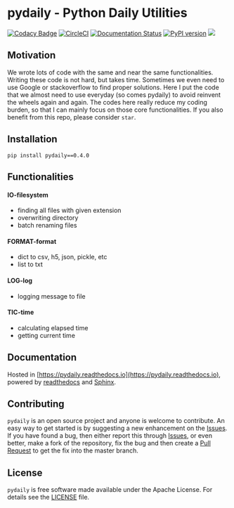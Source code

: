 **pydaily - Python Daily Utilities**
============
[![Codacy Badge](https://api.codacy.com/project/badge/Grade/8e2dbb9defe6410793beed44f22783d2)](https://app.codacy.com/app/PingjunChen/pydaily?utm_source=github.com&utm_medium=referral&utm_content=PingjunChen/pydaily&utm_campaign=Badge_Grade_Dashboard)
[![CircleCI](https://circleci.com/gh/PingjunChen/pydaily.svg?style=svg)](https://circleci.com/gh/PingjunChen/pydaily)
[![Documentation Status](https://readthedocs.org/projects/pydaily/badge/?version=latest)](https://pydaily.readthedocs.io/en/latest/?badge=latest)
[![PyPI version](https://badge.fury.io/py/pydaily.svg)](https://badge.fury.io/py/pydaily)
![](https://img.shields.io/github/stars/PingjunChen/pydaily.svg)

Motivation
------------
We wrote lots of code with the same and near the same functionalities. Writing these code is not hard, but takes time. Sometimes we even need to use Google or stackoverflow to find proper solutions. Here I put the code that we almost need to use everyday (so comes pydaily) to avoid reinvent the wheels again and again. The codes here really reduce my coding burden, so that I can mainly focus on those core functionalities. If you also benefit from this repo, please consider `star`. 


Installation
------------
```alpha
pip install pydaily==0.4.0
```

Functionalities
------------

#### IO-filesystem
- finding all files with given extension
- overwriting directory
- batch renaming files

#### FORMAT-format
- dict to csv, h5, json, pickle, etc
- list to txt  

#### LOG-log
- logging message to file

#### TIC-time
- calculating elapsed time
- getting current time


Documentation
------------
Hosted in [https://pydaily.readthedocs.io](https://pydaily.readthedocs.io), powered by [readthedocs](https://readthedocs.org) and
[Sphinx](http://www.sphinx-doc.org).


Contributing
------------
``pydaily`` is an open source project and anyone is welcome to contribute. An easy way to get started is by suggesting a new enhancement on the [Issues](https://github.com/PingjunChen/pydaily/issues). If you have found a bug, then either report this through [Issues](https://github.com/PingjunChen/pydaily/issues), or even better, make a fork of the repository, fix the bug and then create a [Pull Request](https://github.com/PingjunChen/pydaily/pulls) to get the fix into the master branch.


License
------------
``pydaily`` is free software made available under the Apache License. For details see the [LICENSE](LICENSE) file.
